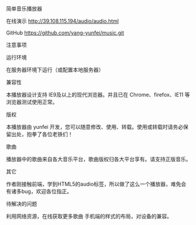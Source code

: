 简单音乐播放器

在线演示 http://39.108.115.194/audio/audio.html

GitHub https://github.com/yang-yunfei/music.git

注意事项

运行环境

在服务器环境下运行（或配置本地服务器）

兼容性

本播放器设计支持 IE9及以上的现代浏览器。并且已在 Chrome、firefox、IE11 等浏览器测试使用正常。

版权

本播放器由 yunfei 开发，您可以随意修改、使用、转载。使用或转载时请务必保留出处，抱拳了各位老铁们！

歌曲

播放器中的歌曲来自各大音乐平台，歌曲版权归各大平台享有。请支持正版音乐。

其它

作者刚接触前端，学到HTML5的audio标签，所以做了这么一个播放器，难免会有诸多bug，欢迎各位指正。

待解决的问题

利用网络资源，在线获取更多歌曲
手机端的样式的布局，对设备的兼容。
